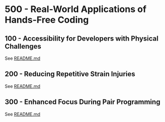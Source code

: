 # 500 - Real-World Applications of Hands-Free Coding

## 100 - Accessibility for Developers with Physical Challenges

See [README.md](./100/README.md)

## 200 - Reducing Repetitive Strain Injuries

See [README.md](./200/README.md)

## 300 - Enhanced Focus During Pair Programming

See [README.md](./300/README.md)
